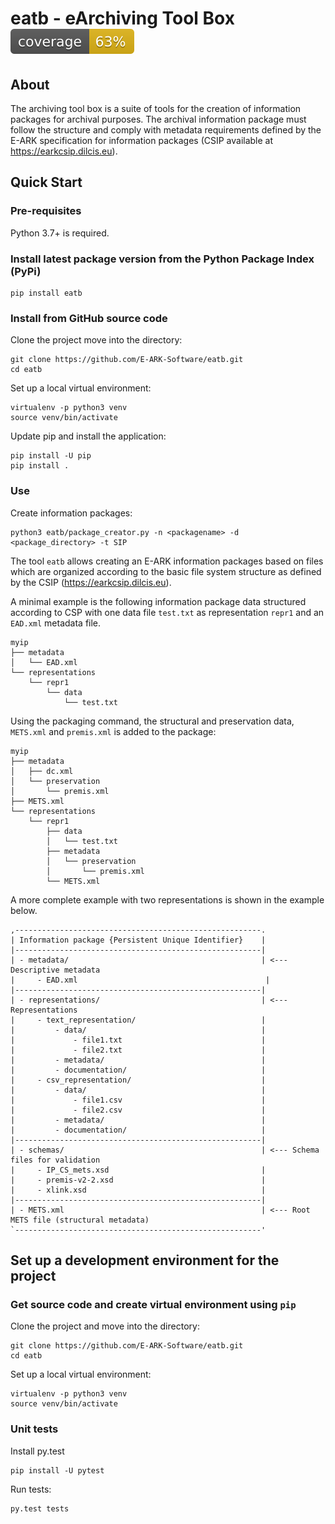 # eatb - eArchiving Tool Box ![Coverage](https://raw.githubusercontent.com/E-ARK-Software/eatb/master/coverage_badge.svg?sanitize=true) 

## About

The archiving tool box is a suite of tools for the creation of information packages for archival purposes. The archival
information package must follow the structure and comply with metadata requirements defined by the E-ARK specification 
for information packages (CSIP available at https://earkcsip.dilcis.eu).

## Quick Start

### Pre-requisites

Python 3.7+ is required.

### Install latest package version from the Python Package Index (PyPi)

    pip install eatb

### Install from GitHub source code

Clone the project move into the directory:

    git clone https://github.com/E-ARK-Software/eatb.git
    cd eatb

Set up a local virtual environment:

    virtualenv -p python3 venv
    source venv/bin/activate

Update pip and install the application:

    pip install -U pip
    pip install .

### Use

Create information packages:

    python3 eatb/package_creator.py -n <packagename> -d <package_directory> -t SIP

The tool `eatb` allows creating an E-ARK information packages based on files which are organized according to the basic
file system structure as defined by the CSIP (https://earkcsip.dilcis.eu). 

A minimal example is the following information package data structured according to CSP with one data file `test.txt`
as representation `repr1` and an `EAD.xml` metadata file.

    myip
    ├── metadata
    │   └── EAD.xml
    └── representations
        └── repr1
            └── data
                └── test.txt

Using the packaging command, the structural and preservation data, `METS.xml` and `premis.xml` is added to the package:

    myip
    ├── metadata
    │   ├── dc.xml
    │   └── preservation
    │       └── premis.xml
    ├── METS.xml
    └── representations
        └── repr1
            ├── data
            │   └── test.txt
            ├── metadata
            │   └── preservation
            │       └── premis.xml
            └── METS.xml

A more complete example with two representations is shown in the example below.

    ,-------------------------------------------------------.
    | Information package {Persistent Unique Identifier}    |
    |-------------------------------------------------------|
    | - metadata/                                           | <--- Descriptive metadata
    |     - EAD.xml                                          |
    |-------------------------------------------------------|
    | - representations/                                    | <--- Representations
    |     - text_representation/                            | 
    |         - data/                                       |
    |             - file1.txt                               |
    |             - file2.txt                               |
    |         - metadata/                                   |
    |         - documentation/                              |
    |     - csv_representation/                             | 
    |         - data/                                       |
    |             - file1.csv                               |
    |             - file2.csv                               |
    |         - metadata/                                   |
    |         - documentation/                              |
    |-------------------------------------------------------|
    | - schemas/                                            | <--- Schema files for validation
    |     - IP_CS_mets.xsd                                  |
    |     - premis-v2-2.xsd                                 |
    |     - xlink.xsd                                       |
    |-------------------------------------------------------|
    | - METS.xml                                            | <--- Root METS file (structural metadata)
    `-------------------------------------------------------'
 
## Set up a development environment for the project

### Get source code and create virtual environment using `pip`

Clone the project and move into the directory:

    git clone https://github.com/E-ARK-Software/eatb.git
    cd eatb

Set up a local virtual environment:

    virtualenv -p python3 venv
    source venv/bin/activate

### Unit tests

Install py.test

    pip install -U pytest

Run tests:

    py.test tests
